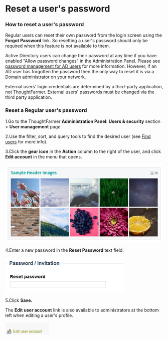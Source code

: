 # Reset a user's password



### How to reset a user's password

Regular users can reset their own password from the login screen using the **Forgot Password** link. So resetting a user's password should only be required when this feature is not available to them.  
  
Active Directory users can change their password at any time if you have enabled "Allow password changes" in the Administration Panel. Please see [password management for AD users](user-password-management/password-management-for-active-directory-users.md) for more information. However, if an AD user has forgotten the password then the only way to reset it is via a Domain administrator on your network.  
  
External users' login credentials are determined by a third-party application, not ThoughtFarmer. External users' passwords must be changed via the third party application.

### Reset a Regular user's password

1.Go to the ThoughtFarmer **Administration Panel**: **Users & security** section &gt; **User management** page.

2.Use the filter, sort, and query tools to find the desired user \(see [Find users](find-users.md) for more info\).

3.Click the **gear icon** in the **Action** column to the right of the user, and click **Edit account** in the menu that opens.

![](../../.gitbook/assets/1%20%2863%29.png)

4.Enter a new password in the **Reset Password** text field.

![](../../.gitbook/assets/2%20%2857%29.png)

5.Click **Save.**

The **Edit user account** link is also available to administrators at the bottom left when editing a user's profile.

![](../../.gitbook/assets/3..png)

  
 

